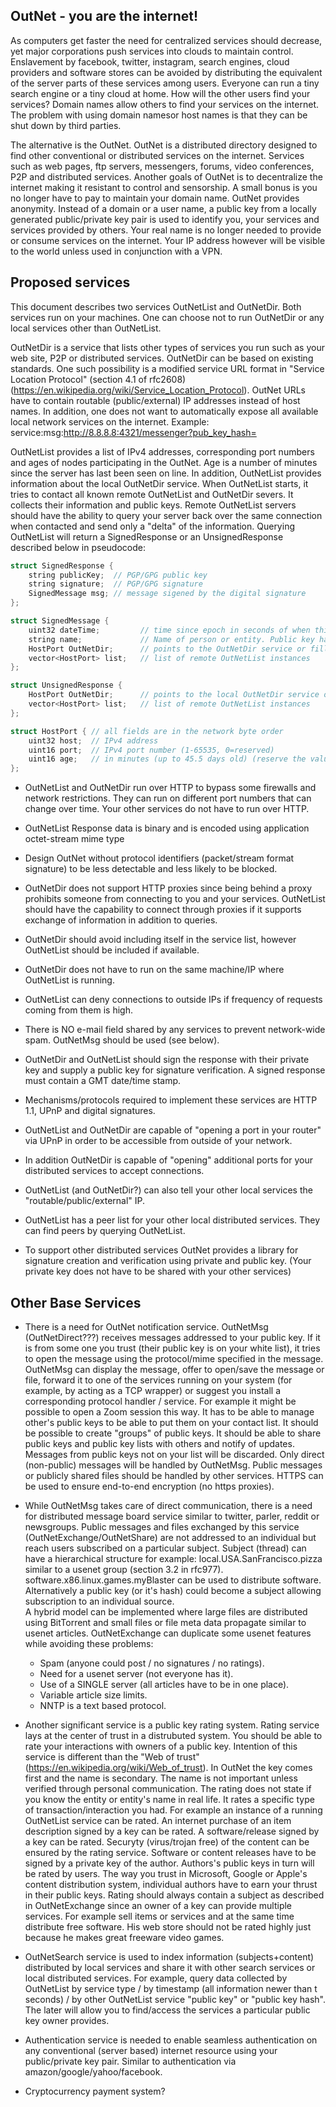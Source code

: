 ##  OutNet - you are the internet!

As computers get faster the need for centralized services should decrease, yet major corporations push services into clouds to maintain control.  Enslavement by facebook, twitter, instagram, search engines, cloud providers and software stores can be avoided by distributing the equivalent of the server parts of these services among users.  Everyone can run a tiny search engine or a tiny cloud at home.  How will the other users find your services?  Domain names allow others to find your services on the internet.  The problem with using domain namesor host names is that they can be shut down by third parties.  


The alternative is the OutNet.  OutNet is a distributed directory designed to find other conventional or distributed services on the internet.  Services such as web pages, ftp servers, messengers, forums, video conferences, P2P and distributed services.  Another goals of OutNet is to decentralize the internet making it resistant to control and sensorship.  A small bonus is you no longer have to pay to maintain your domain name.  OutNet provides anonymity.  Instead of a domain or a user name, a public key from a locally generated public/private key pair is used to identify you, your services and services provided by others.  Your real name is no longer needed to provide or consume services on the internet.  Your IP address however will be visible to the world unless used in conjunction with a VPN.


## Proposed services

This document describes two services OutNetList and OutNetDir.  Both services run on your machines.  One can choose not to run OutNetDir or any local services other than OutNetList.  

OutNetDir is a service that lists other types of services you run such as your web site, P2P or distributed services.  OutNetDir can be based on existing standards.  One such possibility is a modified service URL format in "Service Location Protocol" (section 4.1 of rfc2608) (https://en.wikipedia.org/wiki/Service_Location_Protocol).  OutNet URLs have to contain routable (public/external) IP addresses instead of host names.  In addition, one does not want to automatically expose all available local network services on the internet.  Example: service:msg:http://8.8.8.8:4321/messenger?pub_key_hash=  


OutNetList provides a list of IPv4 addresses, corresponding port numbers and ages of nodes participating in the OutNet.  Age is a number of minutes since the server has last been seen on line.  In addition, OutNetList provides information about the local OutNetDir service.  When OutNetList starts, it tries to contact all known remote OutNetList and OutNetDir severs. It collects their information and public keys.  Remote OutNetList servers should have the ability to query your server back over the same connection when contacted and send only a "delta" of the information.  Querying OutNetList will return a SignedResponse or an UnsignedResponse described below in pseudocode:

```cpp
struct SignedResponse {
    string publicKey;  // PGP/GPG public key
    string signature;  // PGP/GPG signature
    SignedMessage msg; // message sigened by the digital signature
};

struct SignedMessage {
    uint32 dateTime;         // time since epoch in seconds of when this message was created
    string name;             // Name of person or entity. Public key hashes can be used instead.  MD5 might work since hashing a key.
    HostPort OutNetDir;      // points to the OutNetDir service or filled with zeros. (port=0 if unused)
    vector<HostPort> list;   // list of remote OutNetList instances
};

struct UnsignedResponse {
    HostPort OutNetDir;      // points to the local OutNetDir service or filled with zeros.
    vector<HostPort> list;   // list of remote OutNetList instances
};

struct HostPort { // all fields are in the network byte order
    uint32 host;  // IPv4 address
    uint16 port;  // IPv4 port number (1-65535, 0=reserved)
    uint16 age;   // in minutes (up to 45.5 days old) (reserve the values over 65,500   ex: 0xFFFE = "coming soon", 0xFFFF = "do not use")
};
```


* OutNetList and OutNetDir run over HTTP to bypass some firewalls and network restrictions.  They can run on different port numbers that can change over time.  Your other services do not have to run over HTTP.
* OutNetList Response data is binary and is encoded using application octet-stream mime type
* Design OutNet without protocol identifiers (packet/stream format signature) to be less detectable and less likely to be blocked.
* OutNetDir does not support HTTP proxies since being behind a proxy prohibits someone from connecting to you and your services.  OutNetList should have the capability to connect through proxies if it supports exchange of information in addition to queries.
* OutNetDir should avoid including itself in the service list, however OutNetList should be included if available.
* OutNetDir does not have to run on the same machine/IP where OutNetList is running.
* OutNetList can deny connections to outside IPs if frequency of requests coming from them is high.
* There is NO e-mail field shared by any services to prevent network-wide spam. OutNetMsg should be used (see below).
* OutNetDir and OutNetList should sign the response with their private key and supply a public key for signature verification.  A signed response must contain a GMT date/time stamp.


* Mechanisms/protocols required to implement these services are HTTP 1.1, UPnP and digital signatures.
* OutNetList and OutNetDir are capable of "opening a port in your router" via UPnP in order to be accessible from outside of your network.
* In addition OutNetDir is capable of "opening" additional ports for your distributed services to accept connections.
* OutNetList (and OutNetDir?) can also tell your other local services the "routable/public/external" IP.
* OutNetList has a peer list for your other local distributed services.  They can find peers by querying OutNetList.
* To support other distributed services OutNet provides a library for signature creation and verification using private and public key. (Your private key does not have to be shared with your other services)


##  Other Base Services

* There is a need for OutNet notification service.  OutNetMsg (OutNetDirect???) receives messages addressed to your public key.  If it is from some one you trust (their public key is on your white list), it tries to open the message using the protocol/mime specified in the message.  OutNetMsg can display the message, offer to open/save the message or file, forward it to one of the services running on your system (for example, by acting as a TCP wrapper) or suggest you install a corresponding protocol handler / service.  For example it might be possible to open a Zoom session this way.
It has to be able to manage other's public keys to be able to put them on your contact list.  It should be possible to create "groups" of public keys. It should be able to share public keys and public key lists with others and notify of updates.  Messages from public keys not on your list will be discarded.  Only direct (non-public) messages will be handled by OutNetMsg.  Public messages or publicly shared files should be handled by other services.  HTTPS can be used to ensure end-to-end encryption (no https proxies).


* While OutNetMsg takes care of direct communication, there is a need for distributed message board service similar to twitter, parler, reddit or newsgroups.  Public messages and files exchanged by this service (OutNetExchange/OutNetShare) are not addressed to an individual but reach users subscribed on a particular subject.  Subject (thread) can have a hierarchical structure for example: local.USA.SanFrancisco.pizza  similar to a usenet group (section 3.2 in rfc977).  software.x86.linux.games.myBlaster can be used to distribute software.  Alternatively a public key (or it's hash) could become a subject allowing subscription to an individual source.  
A hybrid model can be implemented where large files are distributed using BitTorrent and small files or file meta data propagate similar to usenet articles.  OutNetExchange can duplicate some usenet features while avoiding these problems:
    + Spam (anyone could post / no signatures / no ratings).
    + Need for a usenet server (not everyone has it).
    + Use of a SINGLE server (all articles have to be in one place).
    + Variable article size limits.
    + NNTP is a text based protocol.


* Another significant service is a public key rating system.  Rating service lays at the center of trust in a distrubuted system.  You should be able to rate your interactions with owners of a public key.  Intention of this service is different than the "Web of trust" (https://en.wikipedia.org/wiki/Web_of_trust).  In OutNet the key comes first and the name is secondary.  The name is not important unless verified through personal communication.  The rating does not state if you know the entity or entity's name in real life.  It rates a specific type of transaction/interaction you had.  For example an instance of a running OutNetList service can be rated.  An internet purchase of an item description signed by a key can be rated.  A software/release signed by a key can be rated.  Securyty (virus/trojan free) of the content can be ensured by the rating service.  Software or content releases have to be signed by a private key of the author.  Authors's public keys in turn will be rated by users.  The way you trust in Microsoft, Google or Apple's content distribution system, individual authors have to earn your thrust in their public keys.  Rating should always contain a subject as described in OutNetExchange since an owner of a key can provide multiple services. For example sell items or services and at the same time distribute free software.  His web store should not be rated highly just because he makes great freeware video games.


* OutNetSearch service is used to index information (subjects+content) distributed by local services and share it with other search services or local distributed services.  For example, query data collected by OutNetList by service type / by timestamp (all information newer than t seconds) / by other OutNetList service "public key" or "public key hash".  The later will allow you to find/access the services a particular public key owner provides.


* Authentication service is needed to enable seamless authentication on any conventional (server based) internet resource using your public/private key pair.  Similar to authentication via amazon/google/yahoo/facebook.


* Cryptocurrency payment system?
